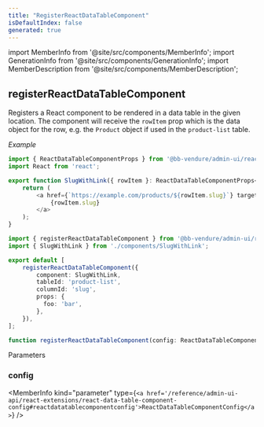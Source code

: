```yaml
---
title: "RegisterReactDataTableComponent"
isDefaultIndex: false
generated: true
---
```

<!-- This file was generated from the Vendure source. Do not modify. Instead, re-run the "docs:build" script -->
import MemberInfo from '@site/src/components/MemberInfo';
import GenerationInfo from '@site/src/components/GenerationInfo';
import MemberDescription from '@site/src/components/MemberDescription';


## registerReactDataTableComponent

<GenerationInfo sourceFile="packages/admin-ui/src/lib/react/src/register-react-data-table-component.ts" sourceLine="90" packageName="@bb-vendure/admin-ui" />

Registers a React component to be rendered in a data table in the given location.
The component will receive the `rowItem` prop which is the data object for the row,
e.g. the `Product` object if used in the `product-list` table.

*Example*

```ts title="components/SlugWithLink.tsx"
import { ReactDataTableComponentProps } from '@bb-vendure/admin-ui/react';
import React from 'react';

export function SlugWithLink({ rowItem }: ReactDataTableComponentProps<{ slug: string }>) {
    return (
        <a href={`https://example.com/products/${rowItem.slug}`} target="_blank">
            {rowItem.slug}
        </a>
    );
}
```

```ts title="providers.ts"
import { registerReactDataTableComponent } from '@bb-vendure/admin-ui/react';
import { SlugWithLink } from './components/SlugWithLink';

export default [
    registerReactDataTableComponent({
        component: SlugWithLink,
        tableId: 'product-list',
        columnId: 'slug',
        props: {
          foo: 'bar',
        },
    }),
];
```

```ts title="Signature"
function registerReactDataTableComponent(config: ReactDataTableComponentConfig): void
```
Parameters

### config

<MemberInfo kind="parameter" type={`<a href='/reference/admin-ui-api/react-extensions/react-data-table-component-config#reactdatatablecomponentconfig'>ReactDataTableComponentConfig</a>`} />

